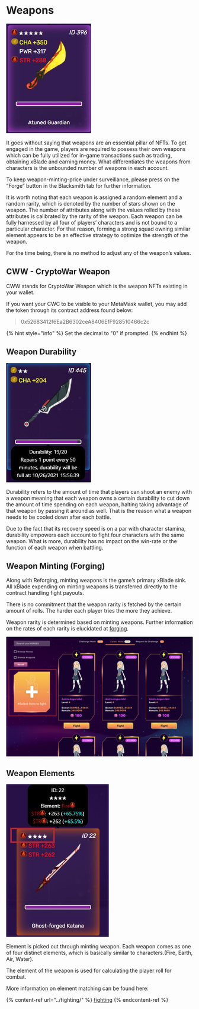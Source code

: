 # Weapons

![](<../../.gitbook/assets/16 (1).jpg>)

It goes without saying that weapons are an essential pillar of NFTs. To get engaged in the game, players are required to possess their own weapons which can be fully utilized for in-game transactions such as trading, obtaining xBlade and earning money. What differentiates the weapons from characters is the unbounded number of weapons in each account.

To keep weapon-minting-price under surveillance, please press on the “Forge” button in the Blacksmith tab for further information.

It is worth noting that each weapon is assigned a random element and a random rarity, which is denoted by the number of stars shown on the weapon. The number of attributes along with the values rolled by these attributes is calibrated by the rarity of the weapon. Each weapon can be fully harnessed by all four of players’ characters and is not bound to a particular character. For that reason, forming a strong squad owning similar element appears to be an effective strategy to optimize the strength of the weapon.

For the time being, there is no method to adjust any of the weapon’s values.

## CWW - CryptoWar Weapon

CWW stands for CryptoWar Weapon which is the weapon NFTs existing in your wallet.

If you want your CWC to be visible to your MetaMask wallet, you may add the token through its contract address found below:

> 0x52683412f6Ea2B6302ceA8406EfF928510466c2c

{% hint style="info" %}
Set the decimal to "0" if prompted.
{% endhint %}

## Weapon Durability

![](../../.gitbook/assets/17.jpg)

Durability refers to the amount of time that players can shoot an enemy with a weapon meaning that each weapon owns a certain durability to cut down the amount of time spending on each weapon, halting taking advantage of that weapon by passing it around as well. That is the reason what a weapon needs to be cooled down after each battle.

Due to the fact that its recovery speed is on a par with character stamina, durability empowers each account to fight four characters with the same weapon. What is more, durability has no impact on the win-rate or the function of each weapon when battling.

## Weapon Minting (Forging)

Along with Reforging, minting weapons is the game’s primary xBlade sink. All xBlade expending on minting weapons is transferred directly to the contract handling fight payouts.

There is no commitment that the weapon rarity is fetched by the certain amount of rolls. The harder each player tries the more they achieve.

Weapon rarity is determined based on minting weapons. Further information on the rates of each rarity is elucidated at [forging](forging.md).

![](../../.gitbook/assets/18.jpg)

## Weapon Elements

![](<../../.gitbook/assets/19 (1).jpg>)

Element is picked out through minting weapon. Each weapon comes as one of four distinct elements, which is basically similar to characters.(Fire, Earth, Air, Water).

The element of the weapon is used for calculating the player roll for combat.

More information on element matching can be found here:

{% content-ref url="../fighting/" %}
[fighting](../fighting/)
{% endcontent-ref %}
